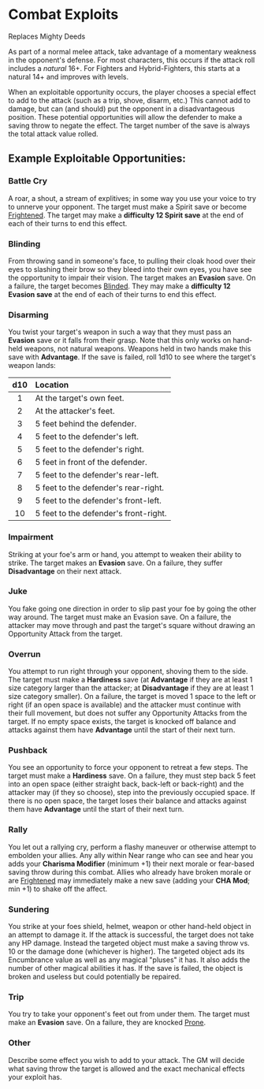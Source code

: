 # Combat Exploits
Replaces Mighty Deeds

As part of a normal melee attack, take advantage of a momentary weakness in the opponent's defense.  For most characters, this occurs if the attack roll includes a *natural* 16+.  For Fighters and Hybrid-Fighters, this starts at a natural 14+ and improves with levels.

When an exploitable opportunity occurs, the player chooses a special effect to add to the attack (such as a trip, shove, disarm, etc.) This cannot add to damage, but can (and should) put the opponent in a disadvantageous position.  These potential opportunities will allow the defender to make a saving throw to negate the effect.  The target number of the save is always the total attack value rolled.

## Example Exploitable Opportunities:

### Battle Cry
A roar, a shout, a stream of explitives; in some way you use your voice to try to unnerve your opponent.  The target must make a Spirit save or become [Frightened](Combat.md#frightened).  The target may make a **difficulty 12 Spirit save** at the end of each of their turns to end this effect.

### Blinding
From throwing sand in someone's face, to pulling their cloak hood over their eyes to slashing their brow so they bleed into their own eyes, you have see the opportunity to impair their vision.  The target makes an **Evasion** save.  On a failure, the target becomes [Blinded](Combat.md#blinded). They may make a **difficulty 12 Evasion save** at the end of each of their turns to end this effect.

### Disarming
You twist your target's weapon in such a way that they must pass an **Evasion** save or it falls from their grasp.  Note that this only works on hand-held weapons, not natural weapons.  Weapons held in two hands make this save with **Advantage**.  If the save is failed, roll 1d10 to see where the target's weapon lands:

| d10 | Location |
|:---:|:---------|
|   1 | At the target's own feet. |
|   2 | At the attacker's feet. |
|   3 | 5 feet behind the defender. |
|   4 | 5 feet to the defender's left. |
|   5 | 5 feet to the defender's right. |
|   6 | 5 feet in front of the defender. |
|   7 | 5 feet to the defender's rear-left. |
|   8 | 5 feet to the defender's rear-right. |
|   9 | 5 feet to the defender's front-left. |
|  10 | 5 feet to the defender's front-right. |

### Impairment
Striking at your foe's arm or hand, you attempt to weaken their ability to strike.  The target makes an **Evasion** save.  On a failure, they suffer **Disadvantage** on their next attack.

### Juke
You fake going one direction in order to slip past your foe by going the other way around.  The target must make an Evasion save.  On a failure, the attacker may move through and past the target's square without drawing an Opportunity Attack from the target.

### Overrun
You attempt to run right through your opponent, shoving them to the side.  The target must make a **Hardiness** save (at **Advantage** if they are at least 1 size category larger than the attacker; at **Disadvantage** if they are at least 1 size category smaller).  On a failure, the target is moved 1 space to the left or right (if an open space is available) and the attacker must continue with their full movement, but does not suffer any Opportunity Attacks from the target.  If no empty space exists, the target is knocked off balance and attacks against them have **Advantage** until the start of their next turn.

### Pushback
You see an opportunity to force your opponent to retreat a few steps.  The target must make a **Hardiness** save.  On a failure, they must step back 5 feet into an open space (either straight back, back-left or back-right) and the attacker may (if they so choose), step into the previously occupied space.  If there is no open space, the target loses their balance and attacks against them have **Advantage** until the start of their next turn.

### Rally
You let out a rallying cry, perform a flashy maneuver or otherwise attempt to embolden your allies.  Any ally within Near range who can see and hear you adds your **Charisma Modifier** (minimum +1) their next morale or fear-based saving throw during this combat.  Allies who already have broken morale or are [Frightened](Combat.md#frightened) may immediately make a new save (adding your **CHA Mod**; min +1) to shake off the affect.

### Sundering
You strike at your foes shield, helmet, weapon or other hand-held object in an attempt to damage it.  If the attack is successful, the target does not take any HP damage.  Instead the targeted object must make a saving throw vs. 10 or the damage done (whichever is higher).  The targeted object ads its Encumbrance value as well as any magical "pluses" it has.  It also adds the number of other magical abilities it has.  If the save is failed, the object is broken and useless but could potentially be repaired.
### Trip
You try to take your opponent's feet out from under them.  The target must make an **Evasion** save.  On a failure, they are knocked [Prone](Cbomat.md#prone).

### Other
Describe some effect you wish to add to your attack.  The GM will decide what saving throw the target is allowed and the exact mechanical effects your exploit has.
